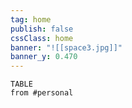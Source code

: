 ```yaml
---
tag: home
publish: false
cssClass: home
banner: "![[space3.jpg]]"
banner_y: 0.470
---
```

```dataview
TABLE
from #personal 
```